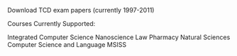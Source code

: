 Download TCD exam papers (currently 1997-2011)

Courses Currently Supported:

Integrated Computer Science
Nanoscience
Law
Pharmacy
Natural Sciences
Computer Science and Language
MSISS
